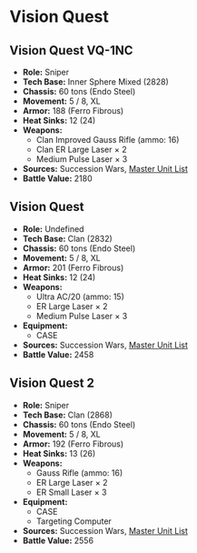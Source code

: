 # Vision Quest
## Vision Quest VQ-1NC
- **Role:** Sniper
- **Tech Base:** Inner Sphere Mixed (2828)
- **Chassis:** 60 tons (Endo Steel)
- **Movement:** 5 / 8, XL
- **Armor:** 188 (Ferro Fibrous)
- **Heat Sinks:** 12 (24)
- **Weapons:**
  - Clan Improved Gauss Rifle (ammo: 16)
  - Clan ER Large Laser × 2
  - Medium Pulse Laser × 3
- **Sources:** Succession Wars, [Master Unit List](http://masterunitlist.info/Unit/Details/5355/vision-quest-vq-1nc)
- **Battle Value:** 2180

## Vision Quest
- **Role:** Undefined
- **Tech Base:** Clan (2832)
- **Chassis:** 60 tons (Endo Steel)
- **Movement:** 5 / 8, XL
- **Armor:** 201 (Ferro Fibrous)
- **Heat Sinks:** 12 (24)
- **Weapons:**
  - Ultra AC/20 (ammo: 15)
  - ER Large Laser × 2
  - Medium Pulse Laser × 3
- **Equipment:**
  - CASE
- **Sources:** Succession Wars, [Master Unit List](http://masterunitlist.info/Unit/Details/7638/vision-quest-standard)
- **Battle Value:** 2458

## Vision Quest 2
- **Role:** Sniper
- **Tech Base:** Clan (2868)
- **Chassis:** 60 tons (Endo Steel)
- **Movement:** 5 / 8, XL
- **Armor:** 192 (Ferro Fibrous)
- **Heat Sinks:** 13 (26)
- **Weapons:**
  - Gauss Rifle (ammo: 16)
  - ER Large Laser × 2
  - ER Small Laser × 3
- **Equipment:**
  - CASE
  - Targeting Computer
- **Sources:** Succession Wars, [Master Unit List](http://masterunitlist.info/Unit/Details/7639/vision-quest-2)
- **Battle Value:** 2556

